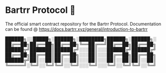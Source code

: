 # Bartrr Protocol 🥙
The official smart contract repository for the Bartrr Protocol. Documentation can be found @ https://docs.bartrr.xyz/general/introduction-to-bartrr

██████╗░░█████╗░██████╗░████████╗██████╗░██████╗░
██╔══██╗██╔══██╗██╔══██╗╚══██╔══╝██╔══██╗██╔══██╗
██████╦╝███████║██████╔╝░░░██║░░░██████╔╝██████╔╝
██╔══██╗██╔══██║██╔══██╗░░░██║░░░██╔══██╗██╔══██╗
██████╦╝██║░░██║██║░░██║░░░██║░░░██║░░██║██║░░██║
╚═════╝░╚═╝░░╚═╝╚═╝░░╚═╝░░░╚═╝░░░╚═╝░░╚═╝╚═╝░░╚═╝
